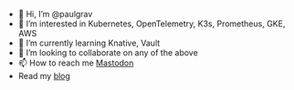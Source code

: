 - 👋 Hi, I’m @paulgrav
- 👀 I’m interested in Kubernetes, OpenTelemetry, K3s, Prometheus, GKE, AWS
- 🌱 I’m currently learning Knative, Vault
- 💞️ I’m looking to collaborate on any of the above
- 📫 How to reach me [Mastodon](https://mastodon.social/@paulgrav)
- Read my [blog](https://grav.social/)

<!---
paulgrav/paulgrav is a ✨ special ✨ repository because its `README.md` (this file) appears on your GitHub profile.
You can click the Preview link to take a look at your changes.
--->
